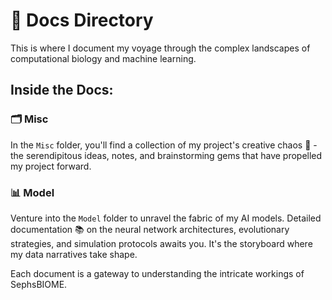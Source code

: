 # 📁 Docs Directory

This is where I document my voyage through the complex landscapes of computational biology and machine learning.

## Inside the Docs:

### 🗂 Misc
In the `Misc` folder, you'll find a collection of my project's creative chaos 🎨 - the serendipitous ideas, notes, and brainstorming gems that have propelled my project forward.

### 📊 Model
Venture into the `Model` folder to unravel the fabric of my AI models. Detailed documentation 📚 on the neural network architectures, evolutionary strategies, and simulation protocols awaits you. It's the storyboard where my data narratives take shape.

Each document is a gateway to understanding the intricate workings of SephsBIOME.
